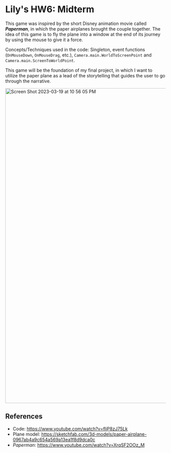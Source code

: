 # Lily's HW6: Midterm

This game was inspired by the short Disney animation movie called ***Paperman***, in which the paper airplanes brought the couple together. The idea of this game is to fly the plane into a window at the end of its journey by using the mouse to give it a force.

Concepts/Techniques used in the code: Singleton, event functions (`OnMouseDown`, `OnMouseDrag`, etc.), `Camera.main.WorldToScreenPoint` and `Camera.main.ScreenToWorldPoint`.

This game will be the foundation of my final project, in which I want to utilize the paper plane as a lead of the storytelling that guides the user to go through the narrative.

<img width="990" alt="Screen Shot 2023-03-19 at 10 56 05 PM" src="https://user-images.githubusercontent.com/44248733/226242705-95b28536-dd0c-4f7a-94c5-8ad6ed26903e.png">


## References
* Code: https://www.youtube.com/watch?v=fljP8zJ75Lk
* Plane model: https://sketchfab.com/3d-models/paper-airplane-0967ab4a9c654a569a13ea1f8d9dca0c
* *Paperman*: https://www.youtube.com/watch?v=XrqSF2OOz_M
